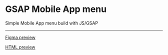 # GSAP Mobile App menu

Simple Mobile App menu build with JS/GSAP

---

[Figma preview](https://www.figma.com/proto/CEFjK0Ky6ElSFbvAsVUWWD/menu_animation?page-id=0%3A1&type=design&node-id=1-63&viewport=-221%2C816%2C1&t=8DZtD592ggPSJgzs-1&scaling=min-zoom&mode=design)

[HTML preview](https://aatanasow.com/samples/gsap/menu/)

